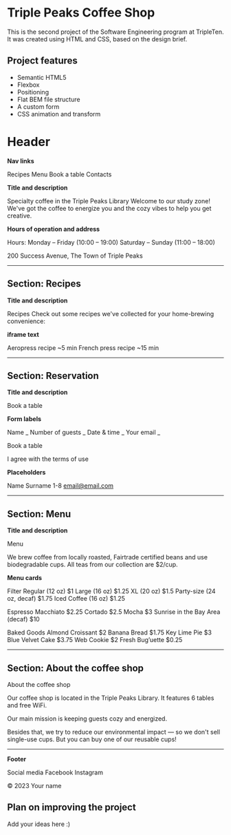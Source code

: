 # Triple Peaks Coffee Shop

This is the second project of the Software Engineering program at TripleTen. It was created using HTML and CSS, based on the design brief.

## Project features

- Semantic HTML5
- Flexbox
- Positioning
- Flat BEM file structure
- A custom form
- CSS animation and transform

# Header

**Nav links**

Recipes
Menu
Book a table
Contacts

**Title and description**

Specialty coffee in the Triple Peaks Library
Welcome to our study zone! We've got the coffee to energize you and the cozy vibes to help you get creative.

**Hours of operation and address**

Hours:
Monday – Friday (10:00 – 19:00)
Saturday – Sunday (11:00 – 18:00)

200 Success Avenue, The Town of Triple Peaks

---

## Section: Recipes

**Title and description**

Recipes
Check out some recipes we've collected for your home-brewing convenience:

**iframe text**

Aeropress recipe
~5 min
French press recipe
~15 min

---

## Section: Reservation

**Title and description**

Book a table

**Form labels**

Name _
Number of guests _
Date & time _
Your email _

Book a table

I agree with the terms of use

**Placeholders**

Name Surname
1-8
email@email.com

---

## Section: Menu

**Title and description**

Menu

We brew coffee from locally roasted, Fairtrade certified beans and use biodegradable cups. All teas from our collection are $2/cup.

**Menu cards**

Filter
Regular (12 oz) $1
Large (16 oz) $1.25
XL (20 oz) $1.5
Party-size (24 oz, decaf) $1.75
Iced Coffee (16 oz) $1.25

Espresso
Macchiato $2.25
Cortado $2.5
Mocha $3
Sunrise in the Bay Area (decaf) $10

Baked Goods
Almond Croissant $2
Banana Bread $1.75
Key Lime Pie $3
Blue Velvet Cake $3.75
Web Cookie $2
Fresh Bug’uette $0.25

---

## Section: About the coffee shop

About the coffee shop

Our coffee shop is located in the Triple Peaks Library. It features 6 tables and free WiFi.

Our main mission is keeping guests cozy and energized.

Besides that, we try to reduce our environmental impact — so we don't sell single-use cups. But you can buy one of our reusable cups!

---

**Footer**

Social media
Facebook
Instagram

© 2023 Your name

## Plan on improving the project

Add your ideas here :)
